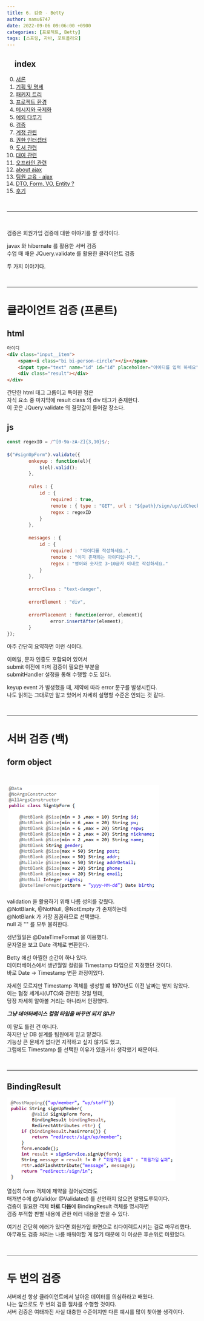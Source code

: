 ```yaml
---
title: 6. 검증 - Betty
author: namu6747
date: 2022-09-06 09:06:00 +0900
categories: [프로젝트, Betty]
tags: [스프링, 자바, 포트폴리오]
---
```


## &nbsp;&nbsp;&nbsp; index
0. [서론](/posts/project-betty-0/)
1. [기획 및 명세](/posts/project-betty-1-concept/)
2. [패키지 트리](/posts/project-betty-2-package-tree/)
3. [프로젝트 환경](/posts/project-betty-3-config/)
4. [메시지와 국제화](/posts/project-betty-4-message/)
5. [예외 다루기](/posts/project-betty-5-exception/)
6. [검증](/posts/project-betty-6-validation/)
7. [계정 관련](/posts/project-betty-7-sign/)
8. [권한 인터셉터](/posts/project-betty-8-interceptor/)
9. [도서 관련](/posts/project-betty-9-book/)
10. [대여 관련](/posts/project-betty-10-rental/)
11. [오프라인 관련](/posts/project-betty-11-offline/)
12. [about ajax](/posts/project-betty-12-ajax/)
13. [팀원 교육 - ajax](/posts/project-betty-13-edu-ajax/)
14. [DTO, Form, VO, Entity ?](/posts/project-betty-14-object/)
15. [후기](/posts/project-betty-15-review/)

<br/>
<hr/>
<br/>

검증은 회원가입 검증에 대한 이야기를 할 생각이다.  

javax 와 hibernate 를 활용한 서버 검증  
수업 때 배운 JQuery.validate 를 활용한 클라이언트 검증  

두 가지 이야기다.  


<br/>
<hr/>

# 클라이언트 검증 (프론트)

## html

```html
아이디
<div class="input__item">
    <span><i class="bi bi-person-circle"></i></span>
    <input type="text" name="id" id="id" placeholder="아이디를 입력 하세요" /> 
    <div class="result"></div>
</div>
```

간단한 html 태그 그룹이고 특이한 점은  
자식 요소 중 마지막에 result class 의 div 태그가 존재한다.  
이 곳은 JQuery.validate 의 결괏값이 들어갈 장소다.  

## js

```jsx
const regexID = /^[0-9a-zA-Z]{3,10}$/;

$("#signUpForm").validate({
        onkeyup : function(el){
            $(el).valid();
        },

        rules : {	
            id : { 
                required : true,
                remote : { type : "GET", url : "${path}/sign/up/idCheck" },
                regex : regexID
            }
        },

        messages : {
            id : {
                required : "아이디를 작성하세요.",
                remote : "이미 존재하는 아이디입니다.",
                regex : "영어와 숫자로 3~10글자 이내로 작성하세요."
            }
        },

        errorClass : "text-danger",

        errorElement : "div",

        errorPlacement : function(error, element){
                error.insertAfter(element);
        }
});

```

아주 간단히 요약하면 이런 식이다.  

이메일, 문자 인증도 포함되어 있어서  
submit 이전에 마저 검증이 필요한 부분을  
submitHandler 설정을 통해 수행할 수도 있다.  

keyup event 가 발생했을 때, 제약에 따라 error 문구를 발생시킨다.  
나도 읽히는 그대로만 알고 있어서 자세히 설명할 수준은 안되는 것 같다.  

<br/>
<hr/>

# 서버 검증 (백)

## form object
<br/>

<!-- sign up form -->
![Desktop View](/assets/img/betty/validation/signupform.png)

validation 을 활용하기 위해 나름 성의를 갖췄다.  
@NotBlank, @NotNull, @NotEmpty 가 존재하는데  
@NotBlank 가 가장 꼼꼼하므로 선택했다.  
null 과 "" 를 모두 불허한다.  

생년월일은 @DateTimeFormat 을 이용했다.  
문자열을 보고 Date 객체로 변환한다.  

Betty 에선 아찔한 순간이 하나 있다.  
데이터베이스에서 생년월일 컬럼을 Timestamp 타입으로 지정했던 것이다.  
바로 Date -> Timestamp 변환 과정이었다.  

자세힌 모르지만 Timestamp 객체를 생성할 떄 1970년도 이전 날짜는 받지 않았다.  
이는 협정 세계시(UTC)와 관련된 것일 텐데,  
당장 자세히 알아볼 거리는 아니라서 인정했다.  

**_그냥 데이터베이스 컬럼 타입을 바꾸면 되지 않나?_**

이 말도 틀린 건 아니다.  
하지만 난 DB 설계를 팀원에게 믿고 맡겼다.  
기능상 큰 문제가 없다면 지적하고 싶지 않기도 했고,  
그럼에도 Timestamp 를 선택한 이유가 있을거라 생각했기 때문이다.  

<br/>
<hr/>

## BindingResult

<!-- sign up member -->
![Desktop View](/assets/img/betty/validation/signupmember.png)

열심히 form 객체에 제약을 걸어놨더라도  
매개변수에 @Valid(or @Validated) 를 선언하지 않으면 말짱도루묵이다.  
검증이 필요한 객체 **바로 다음**에 BindingResult 객체를 명시하면  
검증 부적합 판별 내용에 관한 에러 내용을 받을 수 있다.  

여기선 간단히 에러가 있다면 회원가입 화면으로 리다이렉트시키는 걸로 마무리했다.  
아무래도 검증 처리는 나름 배워야할 게 많기 때문에 이 이상은 후순위로 미뤘었다.  

<br/>
<hr/>


# 두 번의 검증

서버에선 항상 클라이언트에서 날아온 데이터를 의심하라고 배웠다.  
나는 앞으로도 두 번의 검증 절차를 수행할 것이다.  
서버 검증은 여태까진 사실 대충한 수준이지만 다른 예시를 많이 찾아볼 생각이다.  




